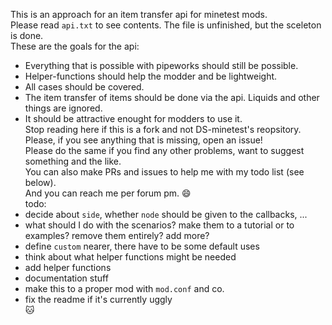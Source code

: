 This is an approach for an item transfer api for minetest mods.  
Please read `api.txt` to see contents. The file is unfinished, but the sceleton is done.  
These are the goals for the api:  
- Everything that is possible with pipeworks should still be possible.  
- Helper-functions should help the modder and be lightweight.  
- All cases should be covered.  
- The item transfer of items should be done via the api. Liquids and other things are ignored.  
- It should be attractive enought for modders to use it.  
Stop reading here if this is a fork and not DS-minetest's reopsitory.  
Please, if you see anything that is missing, open an issue!  
Please do the same if you find any other problems, want to suggest something and the like.  
You can also make PRs and issues to help me with my todo list (see below).  
And you can reach me per forum pm. :smile:  
todo:  
- decide about `side`, whether `node` should be given to the callbacks, ...  
- what should I do with the scenarios? make them to a tutorial or to examples? remove them entirely? add more?  
- define `custom` nearer, there have to be some default uses  
- think about what helper functions might be needed  
- add helper functions  
- documentation stuff  
- make this to a proper mod with `mod.conf` and co.  
- fix the readme if it's currently uggly  
:cat:  

